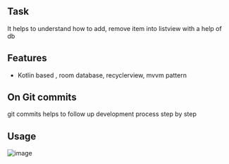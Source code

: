 Task
------------
It helps to understand how to add, remove item into listview with a help of db

Features
------------
* Kotlin based , room database, recyclerview, mvvm pattern

On Git commits
--------------
git commits helps to follow up development process step by step

## **Usage** ##
![image](https://i.ibb.co/TrTDjg7/Screenshot-2019-07-15-at-04-50-54.png)
